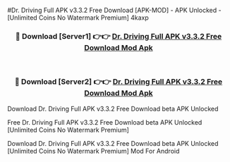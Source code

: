 #Dr. Driving Full APK v3.3.2 Free Download [APK-MOD] - APK Unlocked - [Unlimited Coins No Watermark Premium] 4kaxp



<div align="center">

<h3>🔴 Download [Server1] 👉👉 <a href="https://momento.my/?title=Dr._Driving_Full_APK_v3.3.2_Free_Download">Dr. Driving Full APK v3.3.2 Free Download Mod Apk</a></h3><br>

<h3>🔴 Download [Server2] 👉👉 <a href="https://momento.my/?title=Dr._Driving_Full_APK_v3.3.2_Free_Download">Dr. Driving Full APK v3.3.2 Free Download Mod Apk</a></h3>
</div>



Download Dr. Driving Full APK v3.3.2 Free Download beta APK Unlocked

Free Dr. Driving Full APK v3.3.2 Free Download beta APK Unlocked [Unlimited Coins No Watermark Premium]

Download Dr. Driving Full APK v3.3.2 Free Download beta APK Unlocked [Unlimited Coins No Watermark Premium] Mod For Android
